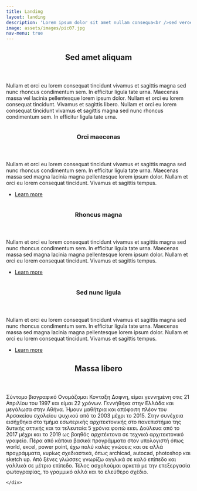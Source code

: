 ```yaml
---
title: Landing
layout: landing
description: 'Lorem ipsum dolor sit amet nullam consequa<br />sed veroeros. tempus adipiscing nulla.'
image: assets/images/pic07.jpg
nav-menu: true
---
```


<!-- Main -->
<div id="main">

<!-- One -->
<section id="one">
	<div class="inner">
		<header class="major">
			<h2>Sed amet aliquam</h2>
		</header>
		<p>Nullam et orci eu lorem consequat tincidunt vivamus et sagittis magna sed nunc rhoncus condimentum sem. In efficitur ligula tate urna. Maecenas massa vel lacinia pellentesque lorem ipsum dolor. Nullam et orci eu lorem consequat tincidunt. Vivamus et sagittis libero. Nullam et orci eu lorem consequat tincidunt vivamus et sagittis magna sed nunc rhoncus condimentum sem. In efficitur ligula tate urna.</p>
	</div>
</section>

<!-- Two -->
<section id="two" class="spotlights">
	<section>
		<a href="generic.html" class="image">
			<img src="assets/images/pic08.jpg" alt="" data-position="center center" />
		</a>
		<div class="content">
			<div class="inner">
				<header class="major">
					<h3>Orci maecenas</h3>
				</header>
				<p>Nullam et orci eu lorem consequat tincidunt vivamus et sagittis magna sed nunc rhoncus condimentum sem. In efficitur ligula tate urna. Maecenas massa sed magna lacinia magna pellentesque lorem ipsum dolor. Nullam et orci eu lorem consequat tincidunt. Vivamus et sagittis tempus.</p>
				<ul class="actions">
					<li><a href="generic.html" class="button">Learn more</a></li>
				</ul>
			</div>
		</div>
	</section>
	<section>
		<a href="generic.html" class="image">
			<img src="assets/images/pic09.jpg" alt="" data-position="top center" />
		</a>
		<div class="content">
			<div class="inner">
				<header class="major">
					<h3>Rhoncus magna</h3>
				</header>
				<p>Nullam et orci eu lorem consequat tincidunt vivamus et sagittis magna sed nunc rhoncus condimentum sem. In efficitur ligula tate urna. Maecenas massa sed magna lacinia magna pellentesque lorem ipsum dolor. Nullam et orci eu lorem consequat tincidunt. Vivamus et sagittis tempus.</p>
				<ul class="actions">
					<li><a href="generic.html" class="button">Learn more</a></li>
				</ul>
			</div>
		</div>
	</section>
	<section>
		<a href="generic.html" class="image">
			<img src="assets/images/pic10.jpg" alt="" data-position="25% 25%" />
		</a>
		<div class="content">
			<div class="inner">
				<header class="major">
					<h3>Sed nunc ligula</h3>
				</header>
				<p>Nullam et orci eu lorem consequat tincidunt vivamus et sagittis magna sed nunc rhoncus condimentum sem. In efficitur ligula tate urna. Maecenas massa sed magna lacinia magna pellentesque lorem ipsum dolor. Nullam et orci eu lorem consequat tincidunt. Vivamus et sagittis tempus.</p>
				<ul class="actions">
					<li><a href="generic.html" class="button">Learn more</a></li>
				</ul>
			</div>
		</div>
	</section>
</section>

<!-- Three -->
<section id="three">
	<div class="inner">
		<header class="major">
			<h2>Massa libero</h2>
		</header>
		<p>Σύντομο βιογραφικό 
  Ονομάζομαι Κονταξη Δαφνη, είμαι γεννημένη στις 21 Απριλίου του 1997 και είμαι 22 χρόνων.
  Γεννήθηκα στην Ελλάδα και μεγάλωσα στην Αθήνα. Ήμουν  μαθήτρια και απόφοιτη πλέον του Αρσακείου
  σχολείου ψυχικού από το 2003 μέχρι το 2015. Στην συνέχεια εισήχθηκα στο τμήμα εσωτερικής αρχιτεκτονικής
  στο πανεπιστήμιο της δυτικής αττικής και τα τελευταία 5 χρόνια φοιτώ εκει. 
  Δούλευα από το 2017 μέχρι και το 2019 ως βοηθός αρχιτέκτονα σε τεχνικό αρχιτεκτονικό γραφείο.
  Πέρα από κάποια βασικά  προγράμματα στον υπολογιστή όπως world, excel, power point, έχω πολύ καλές
  γνώσεις και σε αλλά προγράμματα, κυρίως σχεδιαστικά, όπως archicad, autocad, photoshop και sketch up.
  Από ξένες γλώσσες γνωρίζω αγγλικά σε καλό επίπεδο και γαλλικά σε μέτριο επίπεδο. Τέλος ασχολούμαι
  αρκετά με την επεξεργασία φωτογραφίας, το γραμμικό αλλά και το ελεύθερο σχέδιο.</p>
		
	</div>
</section>

</div>
